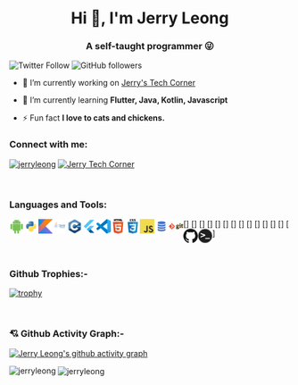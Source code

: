 <h1 align="center">Hi 👋, I'm Jerry Leong</h1>
<h3 align="center">A self-taught programmer 😜</h3>

![Twitter Follow](https://img.shields.io/twitter/follow/JerryLeong13?label=JerryLeong13&logo=twitter&style=for-the-badge)
![GitHub followers](https://img.shields.io/github/followers/jerryleongjunfai?logo=GitHub&style=for-the-badge)

- 🔭 I’m currently working on  [Jerry's Tech Corner](https://www.youtube.com/c/JerrysTechCorner/featured)

- 🌱 I’m currently learning **Flutter, Java, Kotlin, Javascript**

- ⚡ Fun fact **I love to cats and chickens.**

### Connect with me:

<a href="https://twitter.com/JerryLeong13" target="blank"><img src="https://cdn.jsdelivr.net/npm/simple-icons@3.0.1/icons/twitter.svg" alt="jerryleong" height="22" width="22" /></a>
<a href="https://www.youtube.com/c/JerrysTechCorner/featured" target="blank"><img src="https://cdn.jsdelivr.net/npm/simple-icons@3.0.1/icons/youtube.svg" alt="Jerry Tech Corner" height="22" width="22" /></a>


<br />

### Languages and Tools:

[<img align="left" alt="Sass" width="26px" src="https://raw.githubusercontent.com/github/explore/80688e429a7d4ef2fca1e82350fe8e3517d3494d/topics/android/android.png" />]
[<img align="left" alt="Gatsby" width="26px" src="https://raw.githubusercontent.com/github/explore/80688e429a7d4ef2fca1e82350fe8e3517d3494d/topics/python/python.png" />]
[<img align="left" alt="React" width="26px" src="https://raw.githubusercontent.com/github/explore/80688e429a7d4ef2fca1e82350fe8e3517d3494d/topics/kotlin/kotlin.png" />]
[<img align="left" alt="GraphQL" width="26px" src="https://raw.githubusercontent.com/github/explore/80688e429a7d4ef2fca1e82350fe8e3517d3494d/topics/java/java.png" />]
[<img align="left" alt="Node.js" width="26px" src="https://raw.githubusercontent.com/github/explore/80688e429a7d4ef2fca1e82350fe8e3517d3494d/topics/cpp/cpp.png" />]
[<img align="left" alt="Deno" width="26px" src="https://raw.githubusercontent.com/github/explore/cebd63002168a05a6a642f309227eefeccd92950/topics/flutter/flutter.png" />]
[<img align="left" alt="Visual Studio Code" width="26px" src="https://raw.githubusercontent.com/github/explore/80688e429a7d4ef2fca1e82350fe8e3517d3494d/topics/visual-studio-code/visual-studio-code.png" />]
[<img align="left" alt="HTML5" width="26px" src="https://raw.githubusercontent.com/github/explore/80688e429a7d4ef2fca1e82350fe8e3517d3494d/topics/html/html.png" />]
[<img align="left" alt="CSS3" width="26px" src="https://raw.githubusercontent.com/github/explore/80688e429a7d4ef2fca1e82350fe8e3517d3494d/topics/css/css.png" />]
[<img align="left" alt="JavaScript" width="26px" src="https://raw.githubusercontent.com/github/explore/80688e429a7d4ef2fca1e82350fe8e3517d3494d/topics/javascript/javascript.png" />]
[<img align="left" alt="SQL" width="26px" src="https://raw.githubusercontent.com/github/explore/80688e429a7d4ef2fca1e82350fe8e3517d3494d/topics/sql/sql.png" />]
[<img align="left" alt="Git" width="26px" src="https://raw.githubusercontent.com/github/explore/80688e429a7d4ef2fca1e82350fe8e3517d3494d/topics/git/git.png" />]
[<img align="left" alt="GitHub" width="26px" src="https://raw.githubusercontent.com/github/explore/78df643247d429f6cc873026c0622819ad797942/topics/github/github.png" />]
[<img align="left" alt="HTML5" width="26px" src="https://raw.githubusercontent.com/github/explore/80688e429a7d4ef2fca1e82350fe8e3517d3494d/topics/terminal/terminal.png" />]

<br />



### Github Trophies:-

[![trophy](https://github-profile-trophy.vercel.app/?username=SamarpanCoder2002&theme=gruvbox)](https://github.com/jerryleongjunfai/github-profile-trophy)

</br>

### 💘 Github Activity Graph:-

[![Jerry Leong's github activity graph](https://activity-graph.herokuapp.com/graph?username=jerryleongjunfai2002&theme=react-dark)](https://github.com/jerryleongjunfai/github-readme-activity-graph)

<p><img align="left" src="https://github-readme-stats.vercel.app/api/top-langs/?username=jerryleongjunfai&layout=compact&hide=html" alt="jerryleong" /></p>
<p>&nbsp;<img align="center" src="https://github-readme-stats.vercel.app/api?username=jerryleongjunfai&show_icons=true" alt="jerryleong" /></p>
